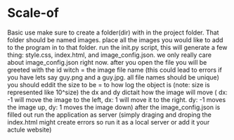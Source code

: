 # Scale-of
Basic use
make sure to create a folder(dir) with in the project folder. That folder should be named images.
place all the images you would like to add to the  program in to that folder.
run the init.py script, this will generate a few thing: style.css, index.html, and image_config.json.
we only really care about image_config.json right now.
after you open the file you will be greeted with the id witch = the image file name (this could lead to errors if you have lets say guy.png and a guy.jpg. all file names should be unique)
you should eddit the size to be = to how log the object is (note: size is represented like 10^size)
the dx and dy dictait how the image will move ( dx: -1 will move the image to the left, dx: 1 will move it to the right. dy: -1 moves the image up, dy: 1 moves the image down)
after the image_config.json is filled out run the application as server (simply draging and droping the index.html might create errors so run it as a local server or add it your actule website)
